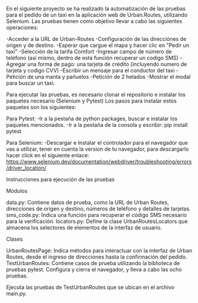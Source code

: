 En el siguiente proyecto se ha realizado la automatización de las pruebas para el pedido de un taxi en la aplicación web de Urban.Routes, utilizando Selenium. Las pruebas tienen como objetivo llevar a cabo las siguientes operaciones:

-Acceder a la URL de Urban-Routes
-Configuración de las direcciónes de origen y de destino.
-Esperar que cargue el mapa y hacer clic en "Pedir un taxi"
-Selección de la tarifa Comfort
-Ingresar campo de número de teléfono (así mismo, dentro de esta función recuperar un codigo SMS)
-Agregar una forma de pago: una tarjeta de crédito (incluyendo numero de tarjeta y codigo CVV)
-Escribir un mensaje para el conductor del taxi
-Petición de una manta y pañuelos
-Petición de 2 helados
-Mostrar el modal para buscar un taxi.

Para ejecutar las pruebas, es necesario clonar el repositorio e instalar los paquetes necesario (Selenium y Pytest) Los pasos para instalar estos paquetes son los siguientes:

Para Pytest:
-Ir a la pestaña de python packages, buscar e instalar los paquetes mencionados.
-Ir a la pestaña de la consola y escribir: pip install pytest

Para Selenium:
-Descargar e Instalar el controlador para el navegador que vas a utilizar, tener en cuenta la version de tu navegador, para descargarlo hacer click en el siguiente enlace: https://www.selenium.dev/documentation/webdriver/troubleshooting/errors/driver_location/

Instrucciones para ejecución de las pruebas

Módulos 

data.py: Contiene datos de prueba, como la URL de Urban Routes, direcciones de origen y destino, números de teléfono y detalles de tarjetas.
sms_code.py: Indica una función para recuperar el código SMS necesario para la verificación.
locators.py: Define la clase UrbanRoutesLocators que almacena los selectores de elementos de la interfaz de usuario.

Clases 

UrbanRoutesPage: Indica métodos para interactuar con la interfaz de Urban Routes, desde el ingreso de direcciones hasta la confirmación del pedido.
TestUrbanRoutes: Contiene casos de prueba utilizando la biblioteca de pruebas pytest. Configura y cierra el navegador, y lleva a cabo las ocho pruebas.

Ejecuta las pruebas de TestUrbanRoutes que se ubican en el archivo main.py.